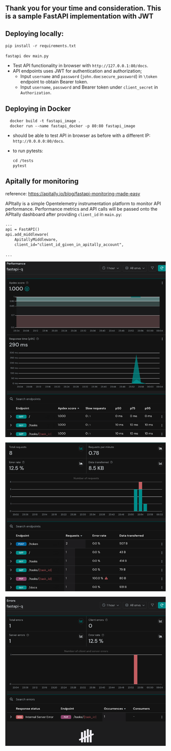 ## Thank you for your time and consideration. This is a sample FastAPI implementation with JWT

## Deploying locally:
  ```
  pip install -r requirements.txt

  fastapi dev main.py
  ```
- Test API functionality in browser with `http://127.0.0.1:80/docs`.
- API endpoints uses JWT for authentication and authorization;
  - Input `username` and `password` (`john.doe`:`secure_password`) in `\token` endpoint to obtain Bearer token.
  - Input `username`, `password` and Bearer token under `client_secret` in `Authorization`.

## Deploying in Docker
```
  docker build -t fastapi_image .
  docker run --name fastapi_docker -p 80:80 fastapi_image
```
  - should be able to test API in browser as before with a different IP: `http://0.0.0.0:80/docs`.


- to run pytests:
  ```
  cd /tests
  pytest 
  ```

## Apitally for monitoring
reference: https://apitally.io/blog/fastapi-monitoring-made-easy


APItally is a simple Opentelemetry instrumentation platform to monitor API performance. Performance metrics and API calls will be passed onto the APItally dashboard after providing `client_id` in `main.py`:

```
...
api = FastAPI()
api.add_middleware(
    ApitallyMiddleware,
    client_id="client_id_given_in_apitally_account",

...
```



![alt text](image-2.png)

![alt text](image.png)

![alt text](image-1.png)
